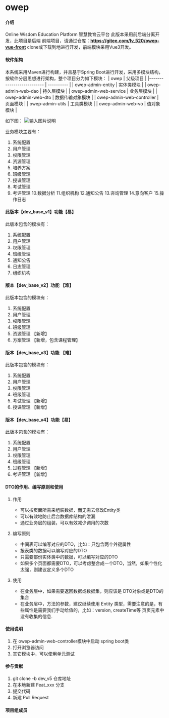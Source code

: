 # owep

#### 介绍
Online Wisdom Education Platform 智慧教育云平台
此版本采用前后端分离开发，此项目是后端
前端项目，请通过仓库：**https://gitee.com/lv_520/owep-vue-front** clone或下载到地进行开发，前端模块采用Vue3开发。

#### 软件架构
本系统采用Maven进行构建，并且基于Spring Boot进行开发，采用多模块结构，按软件分层思想进行架构，整个项目分为如下模块：
| owep                      | 父级项目     |
|-------------------------- | ---------- |
| owep-admin-entity         | 实体类模块    |
| owep-admin-web-dao        | 持久层模块    |
| owep-admin-web-service    | 业务层模块    |
| owep-admin-web-dto        | 数据传输对象模块 |
| owep-admin-web-controller | 页面模块     |
| owep-admin-utils          | 工具类模块    |
| owep-admin-web-vo         | 值对象模块    |

如下图：
![输入图片说明](https://images.gitee.com/uploads/images/2020/0628/224143_15bc2620_1104083.png "屏幕截图.png")

业务模块主要有：
1. 系统配置
2. 用户管理
3. 权限管理
4. 资源管理
5. 培养方案
6. 班级管理
7. 授课管理
8. 考试管理
9. 考评管理
10.数据分析
11.组织机构
12.通知公告
13.咨询管理
14.意向客户
15.操作日志

#### 此版本【dev_base_v1】功能【易】
此版本包含的模块有：
1. 系统配置
2. 用户管理
3. 权限管理
4. 班级管理
5. 通知公告
6. 日志管理
7. 组织机构

#### 版本【dev_base_v2】功能 【难】
此版本包含的模块有：
1. 系统配置
2. 用户管理
3. 权限管理
4. 班级管理
5. 资源管理    【新增】
6. 方案管理    【新增，包含课程管理】

#### 版本【dev_base_v3】功能 【难】
此版本包含的模块有：
1. 系统配置
2. 用户管理
3. 权限管理
4. 班级管理
5. 考试管理    【新增】
6. 授课管理    【新增】

#### 版本【dev_base_v4】功能【易】
此版本包含的模块有：
1. 系统配置
2. 用户管理
3. 权限管理
4. 班级管理
5. 过程管理    【新增】
6. 考评管理    【新增】

#### DTO的作用、编写原则和使用
1. 作用
    * 可以按页面所需来组装数据，而无需去修改Entity类
    * 可以有效地防止后台数据库结构的泄漏
    * 通过业务层的组装，可以有效减少调用的次数

2. 编写原则
    * 中间表可以编写对应的DTO，比如：只包含两个外键属性
    * 报表类的数据可以编写对应的DTO
    * 只需要部份实体类中的数据，可以编写对应的DTO
    * 如果多个页面都需要DTO，可以考虑整合成一个DTO，当然，如果个性化太强，则建议定义多个DTO
    
3. 使用
    * 在业务层中，如果需要返回数据或数据集，则应该是 DTO对象或是DTO的集合
    * 在业务层中，方法的参数，建议继续使用 Entity 类型，需要注意的是，有些属性是需要我们手动给值的，比如：version, createTime等 页页元素中没有收集的信息.



#### 使用说明

1.  在 owep-admin-web-controller模块中启动 spring boot类
2.  打开浏览器访问
3.  其它模块中，可以使用单元测试

#### 参与贡献

1.  git clone -b dev_v5 仓库地址
2.  在本地新建 Feat_xxx 分支
3.  提交代码
4.  新建 Pull Request


#### 项目组成员


